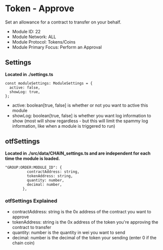 # Token - Approve
Set an allowance for a contract to transfer on your behalf.

* Module ID: 22
* Module Network: ALL
* Module Protocol: Tokens/Coins
* Module Primary Focus: Perform an Approval

## Settings
**Located in ./settings.ts**
```
const moduleSettings: ModuleSettings = {
  active: false,
  showLog: true,
};
```

* active: boolean[true, false] is whether or not you want to active this module
* showLog: boolean[true, false] is whether you want log information to show (most will show regardless - but this will limit the spammy log information, like when a module is triggered to run)

## otfSettings
**Located in ./src/data/CHAIN_settings.ts and are independent for each time the module is loaded.**
```
"GROUP:ORDER:MODULE_ID": {
          contractAddress: string,
          tokenAddress: string,
          quantity: number,
          decimal: number,
        },
```

### otfSettings Explained
* contractAddress: string is the 0x address of the contract you want to approve
* tokenAddress: string is the 0x address of the token you're approving the contract to transfer
* quantity: number is the quantity in wei you want to send
* decimal: number is the decimal of the token your sending (enter 0 if the chain coin)
